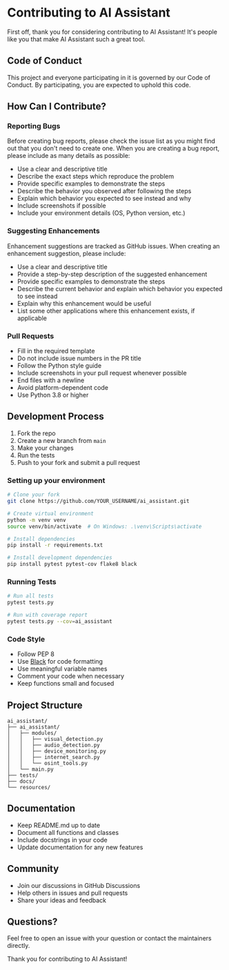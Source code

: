 # Contributing to AI Assistant

First off, thank you for considering contributing to AI Assistant! It's people like you that make AI Assistant such a great tool.

## Code of Conduct

This project and everyone participating in it is governed by our Code of Conduct. By participating, you are expected to uphold this code.

## How Can I Contribute?

### Reporting Bugs

Before creating bug reports, please check the issue list as you might find out that you don't need to create one. When you are creating a bug report, please include as many details as possible:

* Use a clear and descriptive title
* Describe the exact steps which reproduce the problem
* Provide specific examples to demonstrate the steps
* Describe the behavior you observed after following the steps
* Explain which behavior you expected to see instead and why
* Include screenshots if possible
* Include your environment details (OS, Python version, etc.)

### Suggesting Enhancements

Enhancement suggestions are tracked as GitHub issues. When creating an enhancement suggestion, please include:

* Use a clear and descriptive title
* Provide a step-by-step description of the suggested enhancement
* Provide specific examples to demonstrate the steps
* Describe the current behavior and explain which behavior you expected to see instead
* Explain why this enhancement would be useful
* List some other applications where this enhancement exists, if applicable

### Pull Requests

* Fill in the required template
* Do not include issue numbers in the PR title
* Follow the Python style guide
* Include screenshots in your pull request whenever possible
* End files with a newline
* Avoid platform-dependent code
* Use Python 3.8 or higher

## Development Process

1. Fork the repo
2. Create a new branch from `main`
3. Make your changes
4. Run the tests
5. Push to your fork and submit a pull request

### Setting up your environment

```bash
# Clone your fork
git clone https://github.com/YOUR_USERNAME/ai_assistant.git

# Create virtual environment
python -m venv venv
source venv/bin/activate  # On Windows: .\venv\Scripts\activate

# Install dependencies
pip install -r requirements.txt

# Install development dependencies
pip install pytest pytest-cov flake8 black
```

### Running Tests

```bash
# Run all tests
pytest tests.py

# Run with coverage report
pytest tests.py --cov=ai_assistant
```

### Code Style

* Follow PEP 8
* Use [Black](https://github.com/psf/black) for code formatting
* Use meaningful variable names
* Comment your code when necessary
* Keep functions small and focused

## Project Structure

```
ai_assistant/
├── ai_assistant/
│   ├── modules/
│   │   ├── visual_detection.py
│   │   ├── audio_detection.py
│   │   ├── device_monitoring.py
│   │   ├── internet_search.py
│   │   └── osint_tools.py
│   └── main.py
├── tests/
├── docs/
└── resources/
```

## Documentation

* Keep README.md up to date
* Document all functions and classes
* Include docstrings in your code
* Update documentation for any new features

## Community

* Join our discussions in GitHub Discussions
* Help others in issues and pull requests
* Share your ideas and feedback

## Questions?

Feel free to open an issue with your question or contact the maintainers directly.

Thank you for contributing to AI Assistant!
